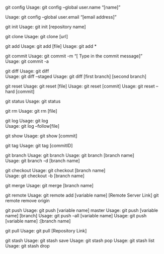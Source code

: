 git config
Usage: git config –global user.name “[name]”  

Usage: git config –global user.email “[email address]”

git init
Usage: git init [repository name]

git clone
Usage: git clone [url]  

git add
Usage: git add [file] 
Usage: git add * 

git commit
Usage: git commit -m “[ Type in the commit message]”  
Usage: git commit -a 

git diff
Usage: git diff  
Usage: git diff –staged
Usage: git diff [first branch] [second branch] 

git reset
Usage: git reset [file] 
Usage: git reset [commit] 
Usage: git reset –hard [commit]

git status
Usage: git status  

git rm
Usage: git rm [file] 

git log
Usage: git log  
Usage: git log –follow[file]  

git show
Usage: git show [commit]

git tag
Usage: git tag [commitID] 

git branch
Usage: git branch
Usage: git branch [branch name]  
Usage: git branch -d [branch name]

git checkout
Usage: git checkout [branch name]  
Usage: git checkout -b [branch name]  

git merge
Usage: git merge [branch name] 

git remote
Usage: git remote add [variable name] [Remote Server Link] 
git remote remove origin


git push
Usage: git push [variable name] master
Usage: git push [variable name] [branch]
Usage: git push –all [variable name]
Usage: git push [variable name] :[branch name]  

git pull
Usage: git pull [Repository Link]

git stash
Usage: git stash save
Usage: git stash pop
Usage: git stash list
Usage: git stash drop
